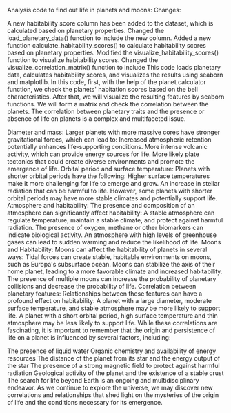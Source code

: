 Analysis code to find out life in planets and moons:
Changes:

A new habitability score column has been added to the dataset, which is calculated based on planetary properties.
Changed the load_planetary_data() function to include the new column.
Added a new function calculate_habitability_scores() to calculate habitability scores based on planetary properties.
Modified the visualize_habitability_scores() function to visualize habitability scores.
Changed the visualize_correlation_matrix() function to include
This code loads planetary data, calculates habitability scores, and visualizes the results using seaborn and matplotlib.
In this code, first, with the help of the planet calculator function, we check the planets' habitation scores based on the bell characteristics.
After that, we will visualize the resulting features by seaborn functions.
We will form a matrix and check the correlation between the planets.
The correlation between planetary traits and the presence or absence of life on planets is a complex and multifaceted issue.

Diameter and mass: Larger planets with more massive cores have stronger gravitational forces, which can lead to:
Increased atmospheric retention potentially enhances life-supporting conditions.
More intense volcanic activity, which can provide energy sources for life.
More likely plate tectonics that could create diverse environments and promote the emergence of life.
Orbital period and surface temperature: Planets with shorter orbital periods have the following:
Higher surface temperatures make it more challenging for life to emerge and grow.
An increase in stellar radiation that can be harmful to life.
However, some planets with shorter orbital periods may have more stable climates and potentially support life.
Atmosphere and habitability: The presence and composition of an atmosphere can significantly affect habitability:
A stable atmosphere can regulate temperature, maintain a stable climate, and protect against harmful radiation.
The presence of oxygen, methane or other biomarkers can indicate biological activity.
An atmosphere with high levels of greenhouse gases can lead to sudden warming and reduce the likelihood of life.
Moons and Habitability: Moons can affect the habitability of planets in several ways:
Tidal forces can create stable, habitable environments on moons, such as Europa's subsurface ocean.
Moons can stabilize the axis of their home planet, leading to a more favorable climate and increased habitability.
The presence of multiple moons can increase the probability of planetary collisions and decrease the probability of life.
Correlation between planetary features: Relationships between these features can have a profound effect on habitability:
A planet with a large diameter, moderate surface temperature, and stable atmosphere may be more likely to support life.
A planet with a short orbital period, high surface temperature and thin atmosphere may be less likely to support life.
While these correlations are fascinating, it is important to remember that the origin and persistence of life on a planet is influenced by several factors, including:

The presence of liquid water
Organic chemistry and availability of energy resources
The distance of the planet from its star and the energy output of the star
The presence of a strong magnetic field to protect against harmful radiation
Geological activity of the planet and the existence of a stable crust
The search for life beyond Earth is an ongoing and multidisciplinary endeavor. As we continue to explore the universe, we may discover new correlations and relationships that shed light on the mysteries of the origin of life and the conditions necessary for its emergence.
